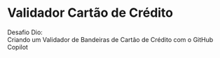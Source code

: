 # Validador Cartão de Crédito
Desafio Dio:</br>
Criando um Validador de Bandeiras de Cartão de Crédito com o GitHub Copilot

